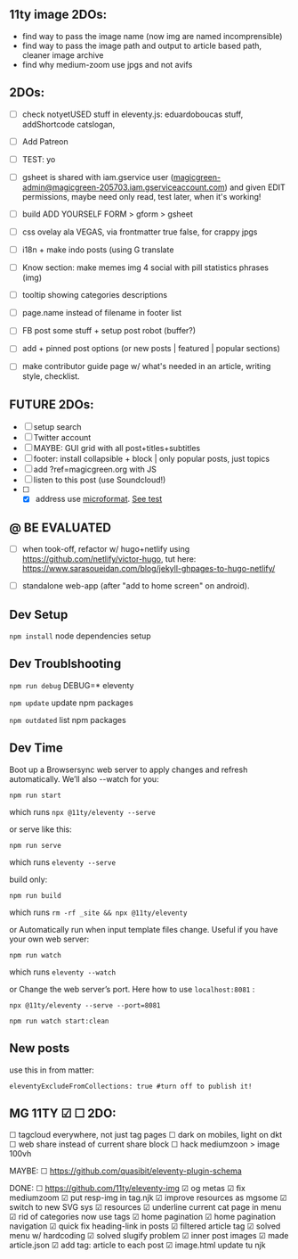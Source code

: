 ## 11ty image 2DOs:
- find way to pass the image name (now img are named incomprensible)
- find way to pass the image path and output to article based path, cleaner image archive
- find why medium-zoom use jpgs and not avifs

## 2DOs:
- [ ] check notyetUSED stuff in eleventy.js: eduardoboucas stuff, addShortcode catslogan,
- [ ] Add Patreon
- [ ] TEST: yo
- [ ] gsheet is shared with iam.gservice user (magicgreen-admin@magicgreen-205703.iam.gserviceaccount.com) and given EDIT permissions, maybe need only read, test later, when it's working!
- [ ] build ADD YOURSELF FORM > gform > gsheet
- [ ] css ovelay ala VEGAS, via frontmatter true false, for crappy jpgs
- [ ] i18n + make indo posts (using G translate
- [ ] Know section: make memes img 4 social with pill statistics phrases (img)
- [ ] tooltip showing categories descriptions
- [ ] page.name  instead of filename in footer list
- [ ] FB post some stuff + setup post robot (buffer?)
- [ ] add + pinned post options (or new posts | featured | popular sections)
- [ ] make contributor guide page w/ what's needed in an article, writing style, checklist.


## FUTURE 2DOs:

- [ ] setup search
- [ ] Twitter account
- [ ] MAYBE: GUI grid with all post+titles+subtitles
- [ ] footer: install collapsible + block | only popular posts, just topics
- [ ] add ?ref=magicgreen.org with JS
- [ ] listen to this post (use Soundcloud!)
- [ ] - [X] address use [microformat](https://schema.org/Organization). [See test](https://search.google.com/structured-data/testing-tool#url=http%3A%2F%2Fbinocle.it%2F)

## @ BE EVALUATED

- [ ] when took-off, refactor w/ hugo+netlify using https://github.com/netlify/victor-hugo, tut here: https://www.sarasoueidan.com/blog/jekyll-ghpages-to-hugo-netlify/
- [ ] standalone web-app (after "add to home screen" on android).


## Dev Setup

```npm install``` node dependencies setup

## Dev Troublshooting

```npm run debug``` DEBUG=* eleventy

```npm update``` update npm packages

```npm outdated``` list npm packages


## Dev Time

Boot up a Browsersync web server to apply changes and refresh automatically. We’ll also --watch for you:

```terminal
npm run start
```

which runs ```npx @11ty/eleventy --serve```

or serve like this:

```terminal
npm run serve
```

which runs ```eleventy --serve```

build only:

```terminal
npm run build
```

which runs ```rm -rf _site && npx @11ty/eleventy```

or Automatically run when input template files change.
Useful if you have your own web server:

```terminalterminal
npm run watch
```

which runs ```eleventy --watch```

or Change the web server’s port. Here how to use ```localhost:8081``` :

```terminal
npx @11ty/eleventy --serve --port=8081
```


```terminal
npm run watch start:clean

```

## New posts

use this in from matter:

```frontmatter
eleventyExcludeFromCollections: true #turn off to publish it!
```



## MG 11TY ☑ ☐ 2DO:

☐ tagcloud everywhere, not just tag pages
☐ dark on mobiles, light on dkt
☐ web share instead of current share block
☐ hack mediumzoon > image 100vh

MAYBE:
☐ https://github.com/quasibit/eleventy-plugin-schema

DONE:
☐ https://github.com/11ty/eleventy-img
☑ og metas
☑ fix mediumzoom
☑ put resp-img in tag.njk
☑ improve resources as mgsome
☑ switch to new SVG sys
☑ resources
☑ underline current cat page in menu
☑ rid of categories now use tags
☑ home pagination
☑ home pagination navigation
☑ quick fix heading-link in posts
☑ filtered article tag
☑ solved menu w/ hardcoding
☑ solved slugify problem
☑ inner post images
☑ made article.json
☑ add tag: article to each post
☑ image.html update tu njk
